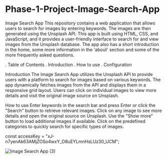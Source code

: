 # Phase-1-Project-Image-Search-App
Image Search App
This repository contains a web application that allows users to search for images by entering keywords. The images are then generated using the Unsplash API. 
This app is built using HTML, CSS, and JavaScript, and it provides a user-friendly interface to search for and view images from the Unsplash database. The app also has a short introduction in the home, some more information in the 'about' section and some of the more frequently asked questions.

. Table of Contents
. Introduction
. How to use
. Configuration

Introduction
The Image Search App utilizes the Unsplash API to provide users with a platform to search for images based on various keywords. The app dynamically fetches images from the API and displays them in a responsive grid layout. Users can click on individual images to view more details and visit the original image source on Unsplash.

How to use
Enter keywords in the search bar and press Enter or click the "Search" button to retrieve relevant images.
Click on any image to see more details and open the original source on Unsplash.
Use the "Show more" button to load additional images if available.
Click on the predefined categories to quickly search for specific types of images.

const accessKey = "xJ-n7yenAk63AMjZOSo4wxY_O8uEYLmnHsLUz30_UCM";

![Image Search App (3)](https://github.com/BarryBaros/Phase-1-Project-Image-Search-App/assets/122816138/6cffefbc-544a-4f08-8ad0-47383609a759)


